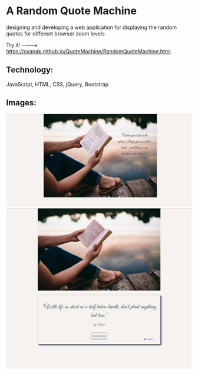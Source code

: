 # A Random Quote Machine

designing and developing a web application for displaying the random quotes for different browser zoom levels

Try it! ----> https://oxanak.github.io/QuoteMachine/RandomQuoteMachine.html

## Technology:
JavaScript, HTML, CSS, jQuery, Bootstrap

## Images: 

![alt text](https://github.com/OxanaK/Quote-Machine/blob/master/example_photos/quoteMashine.png)
![alt text](https://github.com/OxanaK/Quote-Machine/blob/master/example_photos/qmachine2.jpg)

